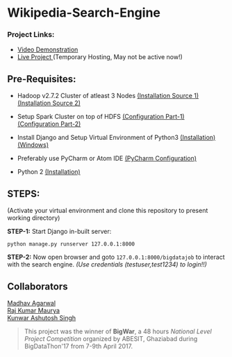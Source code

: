 # Wikipedia-Search-Engine

### Project Links:

* [Video Demonstration](https://www.youtube.com/channel/UCNOyIJ7iLjOtitioMIes9EA)
* [Live Project ](https://32.214.254.199/bigdatajob) (Temporary Hosting, May not be active now!)

## Pre-Requisites:

* Hadoop v2.7.2 Cluster of atleast 3 Nodes [(Installation Source 1)](https://goo.gl/zHW9ZH) [(Installation Source 2)](https://dzone.com/articles/setting-up-multi-node-hadoop-cluster-just-got-easy-2)

* Setup Spark Cluster on top of HDFS [(Configuration Part-1)](https://data-flair.training/blogs/install-apache-spark-multi-node-cluster/) [(Configuration Part-2)](https://spark.apache.org/docs/latest/running-on-yarn.html)

* Install Django and Setup Virtual Environment of Python3 [(Installation)](https://docs.djangoproject.com/en/2.0/topics/install/) [(Windows)](https://docs.djangoproject.com/en/2.0/howto/windows/)

* Preferably use PyCharm or Atom IDE [(PyCharm Configuration)](https://www.jetbrains.com/help/pycharm/requirements-installation-and-launching.html)

* Python 2  [(Installation)](https://www.python.org/download/releases/2.7.2/)

## STEPS:

(Activate your virtual environment and clone this repository to present working directory)

**STEP-1:** Start Django in-built server:

```
python manage.py runserver 127.0.0.1:8000
```


**STEP-2:** Now open browser and goto ```127.0.0.1:8000/bigdatajob``` to interact with the search engine. *(Use credentials (testuser,test1234) to login!!)*

## Collaborators
[Madhav Agarwal](https://github.com/mdv3101) <br>
[Raj Kumar Maurya](https://github.com/therajmaurya) <br>
[Kunwar Ashutosh Singh](https://github.com/kunwar97) <br>

>This project was the winner of **BigWar**, a 48 hours *National Level Project Competition* organized by ABESIT, Ghaziabad during BigDataThon'17 from 7-9th April 2017.

